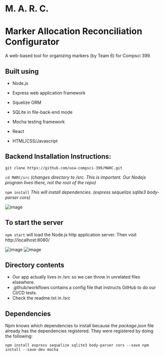 # M. A. R. C.
# Marker Allocation Reconciliation Configurator 
A web-based tool for organizing markers (by Team 6) for Compsci 399.

## Built using
+ Node.js
+ Express web application framework

+ Squelize ORM
+ SQLite in file-back-end mode

+ Mocha testing framework

+ React
+ HTML/CSS/Javascript

## Backend Installation Instructions:

`git clone https://github.com/uoa-compsci-399/MARC.git`

`cd MARC/src` *(changes directory to /src. This is important. Our Nodejs program lives there, not the root of the repo)* 

`npm install` *This will install dependencies.  (express sequelize sqlite3 body-parser cors)*

![image](https://user-images.githubusercontent.com/80251770/113613893-efb02200-96a5-11eb-84a1-e9af5a4a9db8.png)

## To start the server

`npm start` will load the Node.js http application server. Then visit http://localhost:8080/

![image](https://user-images.githubusercontent.com/80251770/113612930-91cf0a80-96a4-11eb-9be5-8dd564c60d33.png)
![image](https://user-images.githubusercontent.com/69673783/113281683-65cd2580-9342-11eb-8ccf-88ad27b1777f.png)

## Directory contents
+ Our app actually lives in /src so we can throw in unrelated files elsewhere.
+ .github/workflows contains a config file that instructs GitHub to do our CI/CD tests.
+ Check the readme.txt in /src

## Dependencies
Npm knows which dependencies to install because the *package.json* file already has the dependencies registered. They were registered by doing the following:

`npm install express sequelize sqlite3 body-parser cors --save
npm install --save-dev mocha`

